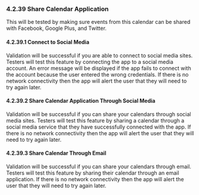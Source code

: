 ### 4.2.39 Share Calendar Application

This will be tested by making sure events from this calendar can be shared with Facebook, Google Plus, and Twitter.

#### 4.2.39.1 Connect to Social Media

Validation will be successful if you are able to connect to social media sites.  Testers will test this feature by connecting the app to a social media account.  An error message will be displayed if the app fails to connect with the account because the user entered the wrong credentials.  If there is no network connectivity then the app will alert the user that they will need to try again later.

#### 4.2.39.2 Share Calendar Application Through Social Media

Validation will be successful if you can share your calendars through social media sites.  Testers will test this feature by sharing a calendar through a social media service that they have successfully connected with the app.  If there is no network connectivity then the app will alert the user that they will need to try again later.

#### 4.2.39.3 Share Calendar Through Email

Validation will be successful if you can share your calendars through email.  Testers will test this feature by sharing their calendar through an email application.  If there is no network connectivity then the app will alert the user that they will need to try again later.
